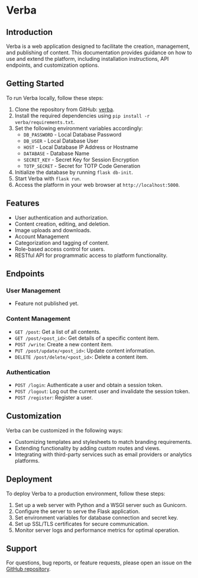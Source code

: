 # Verba

## Introduction
Verba is a web application designed to facilitate the creation, management, and publishing of content. This documentation provides guidance on how to use and extend the platform, including installation instructions, API endpoints, and customization options.

## Getting Started
To run Verba locally, follow these steps:

1. Clone the repository from GitHub: [verba](https://github.com/adeyomola/verba).
2. Install the required dependencies using `pip install -r verba/requirements.txt`.
3. Set the following environment variables accordingly:
    - `DB_PASSWORD` - Local Database Password
    - `DB_USER` - Local Database User
    - `HOST` - Local Database IP Address or Hostname
    - `DATABASE` - Database Name
    - `SECRET_KEY` - Secret Key for Session Encryption
    - `TOTP_SECRET` - Secret for TOTP Code Generation
4. Initialize the database by running `flask db-init`.
5. Start Verba with `flask run`.
6. Access the platform in your web browser at `http://localhost:5000`.

## Features
- User authentication and authorization.
- Content creation, editing, and deletion.
- Image uploads and downloads.
- Account Management
- Categorization and tagging of content.
- Role-based access control for users.
- RESTful API for programmatic access to platform functionality.

## Endpoints
### User Management
- Feature not published yet.

### Content Management
- `GET /post`: Get a list of all contents.
- `GET /post/<post_id>`: Get details of a specific content item.
- `POST /write`: Create a new content item.
- `PUT /post/update/<post_id>`: Update content information.
- `DELETE /post/delete/<post_id>`: Delete a content item.

### Authentication
- `POST /login`: Authenticate a user and obtain a session token.
- `POST /logout`: Log out the current user and invalidate the session token.
- `POST /register`: Register a user.

## Customization
Verba can be customized in the following ways:
- Customizing templates and stylesheets to match branding requirements.
- Extending functionality by adding custom routes and views.
- Integrating with third-party services such as email providers or analytics platforms.

## Deployment
To deploy Verba to a production environment, follow these steps:
1. Set up a web server with Python and a WSGI server such as Gunicorn.
2. Configure the server to serve the Flask application.
3. Set environment variables for database connection and secret key.
4. Set up SSL/TLS certificates for secure communication.
5. Monitor server logs and performance metrics for optimal operation.

## Support
For questions, bug reports, or feature requests, please open an issue on the [GitHub repository](https://github.com/adeyomola/verba).
